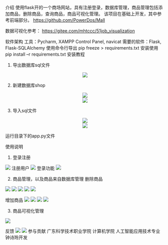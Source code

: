 介绍
使用flask开的一个商场网站，具有注册登录，数据库管理，商品管理包括添加商品，删除商品，查询商品，商品可视化管理。
该项目在基础上开发，其中参考前端部分。
https://github.com/PowerDos/Mall

数据可视化参考：
https://gitee.com/mhtccc/51job_visualization

软件架构
工具：Pycharm, XAMPP Control Panel, navicat
需要的软件：Flask, Flask-SQLAlchemy
使用命令行导出
pip freeze > requirements.txt
安装使用
pip install –r requirements.txt
安装教程
1.	导出数据库sql文件 
<div align="center">
 <img src="/static/img/read/s1.png" />
</div>
  
2.	新建数据库shop
<div align="center">
 <img src="/static/img/read/s2.png" /> 
</div>
 
<div align="center">
 <img src="/static/img/read/s3.png" /> 
</div>

3.	导入sql文件
<div align="center">
 <img src="/static/img/read/s4.png" />
</div>
<div align="center">
 <img src="/static/img/read/s5.png" /> 
</div>
  
运行目录下的app.py文件

使用说明
1.	登录注册
 <img src="/static/img/read/2.PNG" /> 
注册用户
 <img src="/static/img/read/5.PNG" /> 
登录功能
 <img src="/static/img/read/6.PNG" /> 
 

2.	商品管理，以及商品来自数据库管理
 删除商品
 <img src="/static/img/read/7.PNG" /> 
 <img src="/static/img/read/8.PNG" /> 
 <img src="/static/img/read/10.PNG" /> 
 <img src="/static/img/read/11.PNG" /> 
 <img src="/static/img/read/12.PNG" /> 
 
 增加商品
 <img src="/static/img/read/19.PNG" /> 
 <img src="/static/img/read/13.PNG" /> 
 <img src="/static/img/read/14.PNG" /> 
 <img src="/static/img/read/15.PNG" /> 
 
3.	商品可视化管理
 
<img src="/static/img/read/16.PNG" /> 

反馈
<img src="/static/img/read/17.PNG" /> 
<img src="/static/img/read/18.PNG" /> 
参与贡献
广东科学技术职业学院 计算机学院 人工智能应用技术专业 钟诗玲开发 

